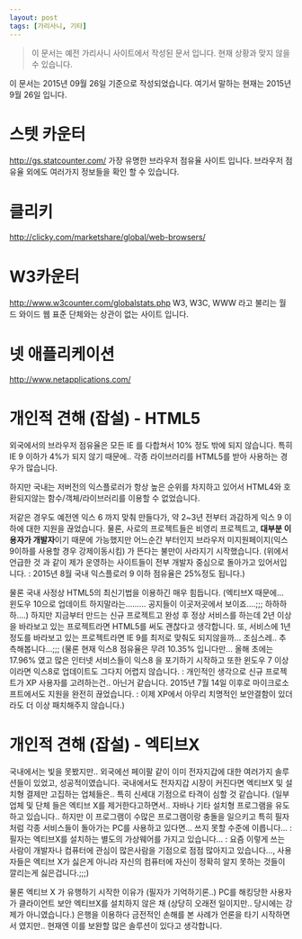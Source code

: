 ```yaml
---
layout: post
tags: [가리사니, 기타]
---
```


> 이 문서는 예전 가리사니 사이트에서 작성된 문서 입니다.
현재 상황과 맞지 않을 수 있습니다.



이 문서는 2015년 09월 26일 기준으로 작성되었습니다.
여기서 말하는 현재는 2015년 9월 26일 입니다.


# 스텟 카운터
http://gs.statcounter.com/
가장 유명한 브라우저 점유율 사이트 입니다.
브라우저 점유율 외에도 여러가지 정보들을 확인 할 수 있습니다.

# 클리키
http://clicky.com/marketshare/global/web-browsers/

# W3카운터
http://www.w3counter.com/globalstats.php
W3, W3C, WWW 라고 불리는 월드 와이드 웹 표준 단체와는 상관이 없는 사이트 입니다.

# 넷 애플리케이션
http://www.netapplications.com/



# 개인적 견해 (잡설) - HTML5
외국에서의 브라우저 점유율은 모든 IE 를 다합쳐서 10% 정도 밖에 되지 않습니다.
특히 IE 9 이하가 4%가 되지 않기 때문에.. 각종 라이브러리를 HTML5를 받아 사용하는 경우가 많습니다.

하지만 국내는 저버전의 익스플로러가 항상 높은 순위를 차지하고 있어서 HTML4와 호환되지않는 함수/객체/라이브러리를 이용할 수 없었습니다.

저같은 경우도 예전엔 익스 6 까지 맞춰 만들다가, 약 2~3년 전부터 과감하게 익스 9 이하에 대한 지원을 끊었습니다.
물론, 사로의 프로젝트들은 비영리 프로젝트고, **대부분 이용자가 개발자**이기 때문에 가능했지만 어느순간 부터인지 브라우저 미지원페이지(익스9이하를 사용할 경우 강제이동시킴) 가 뜬다는 불만이 사라지기 시작했습니다. (위에서 언급한 것 과 같이 제가 운영하는 사이트들이 전부 개발자 중심으로 돌아가고 있어서입니다. : 2015년 8월 국내 익스플로러 9 이하 점유율은 25%정도 됩니다.)

물론 국내 사정상 HTML5의 최신기법을 이용하긴 매우 힘듭니다.
(엑티브X 때문에... 윈도우 10으로 업데이트 하지말라는......... 공지들이 이곳저곳에서 보이죠....;;; 하하하하....)
하지만 지금부터 만드는 신규 프로젝트고 완성 후 정상 서비스를 하는데 2년 이상을 바라보고 있는 프로젝트라면 HTML5를 써도 괜찮다고 생각합니다.
또, 서비스에 1년정도를 바라보고 있는 프로젝트라면 IE 9를 최저로 맞춰도 되지않을까... 조심스레.. 추측해봅니다...;;; (물론 현재 익스8 점유율은 무려 10.35% 입니다만... 올해 초에는 17.96% 였고 많은 인터넷 서비스들이 익스8 을 포기하기 시작하고 또한 윈도우 7 이상이라면 익스8로 업데이트도 그다지 어렵지 않습니다. : 개인적인 생각으로 신규 프로젝트가 XP 사용자를 고려하는건.. 아닌거 같습니다. 2015년 7월 14일 이후로 마이크로소프트에서도 지원을 완전히 끊었습니다. : 이제 XP에서 아무리 치명적인 보안결함이 있더라도 더 이상 패치해주지 않습니다.)


# 개인적 견해 (잡설) - 엑티브X
국내에서는 빛을 못봤지만.. 외국에선 페이팔 같이 이미 전자지갑에 대한 여러가지 솔루션들이 있었고, 성공적이였습니다. 국내에서도 전자지갑 시장이 커진다면 엑티브X 및 설치형 결제만 고집하는 업체들은.. 특히 신세대 기점으로 타격이 심할 것 같습니다.
(일부 업체 및 단체 들은 엑티브 X를 제거한다고하면서.. 자바나 기타 설치형 프로그램을 유도하고 있습니다.. 하지만 이 프로그램이 수많은 프로그램이랑 충돌을 일으키고 특히 필자처럼 각종 서비스들이 돌아가는 PC를 사용하고 있다면... 쓰지 못할 수준에 이릅니다... : 필자는 엑티브X를 설치하는 별도의 가상웨어를 가지고 있습니다... : 요즘 이렇게  쓰는 사람이 개발자나 컴퓨터에 관심이 많은사람을 기점으로 점점 많아지고 있습니다..., 사용자들은 엑티브 X가 싫은게 아니라 자신의 컴퓨터에 자신이 정확히 알지 못하는 것들이 깔리는게 싫은겁니다.;;;)

물론 엑티브 X 가 유행하기 시작한 이유가 (필자가 기억하기론..) PC를 해킹당한 사용자가 클라이언트 보안 엑티브X를 설치하지 않은 채 (상당히 오래전 일이지만.. 당시에는 강제가 아니였습니다.) 은행을 이용하다 금전적인 손해를 본 사례가 언론을 타기 시작하면서 였지만.. 현재엔 이를 보완할 많은 솔루션이 있다고 생각합니다.